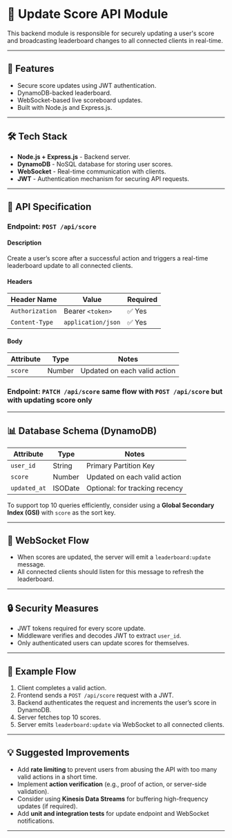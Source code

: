 # 🧩 Update Score API Module

This backend module is responsible for securely updating a user's score and broadcasting leaderboard changes to all connected clients in real-time.

---

## 🚀 Features

- Secure score updates using JWT authentication.
- DynamoDB-backed leaderboard.
- WebSocket-based live scoreboard updates.
- Built with Node.js and Express.js.

---

## 🛠️ Tech Stack

- **Node.js + Express.js** - Backend server.
- **DynamoDB** - NoSQL database for storing user scores.
- **WebSocket** - Real-time communication with clients.
- **JWT** - Authentication mechanism for securing API requests.

---

## 📌 API Specification

### Endpoint: `POST /api/score` 

#### Description
Create a user’s score after a successful action and triggers a real-time leaderboard update to all connected clients.

#### Headers
| Header Name     | Value             | Required |
|------------------|--------------------|----------|
| `Authorization` | Bearer `<token>` | ✅ Yes     |
| `Content-Type`  | `application/json` | ✅ Yes     |

#### Body

| Attribute       | Type     | Notes                            |
|-----------------|----------|----------------------------------|
| `score`         | Number   | Updated on each valid action     |

### Endpoint: `PATCH /api/score` same flow with `POST /api/score` but with updating score only
---

## 📊 Database Schema (DynamoDB)

| Attribute       | Type     | Notes                            |
|-----------------|----------|----------------------------------|
| `user_id`       | String   | Primary Partition Key            |
| `score`         | Number   | Updated on each valid action     |
| `updated_at`    | ISODate  | Optional: for tracking recency   |

To support top 10 queries efficiently, consider using a **Global Secondary Index (GSI)** with `score` as the sort key.

---

## 📡 WebSocket Flow

- When scores are updated, the server will emit a `leaderboard:update` message.
- All connected clients should listen for this message to refresh the leaderboard.

---

## 🔒 Security Measures

- JWT tokens required for every score update.
- Middleware verifies and decodes JWT to extract `user_id`.
- Only authenticated users can update scores for themselves.

---

## 🧪 Example Flow

1. Client completes a valid action.
2. Frontend sends a `POST /api/score` request with a JWT.
3. Backend authenticates the request and increments the user’s score in DynamoDB.
4. Server fetches top 10 scores.
5. Server emits `leaderboard:update` via WebSocket to all connected clients.

---

## 💡 Suggested Improvements

- Add **rate limiting** to prevent users from abusing the API with too many valid actions in a short time.
- Implement **action verification** (e.g., proof of action, or server-side validation).
- Consider using **Kinesis Data Streams** for buffering high-frequency updates (if required).
- Add **unit and integration tests** for update endpoint and WebSocket notifications.

---
